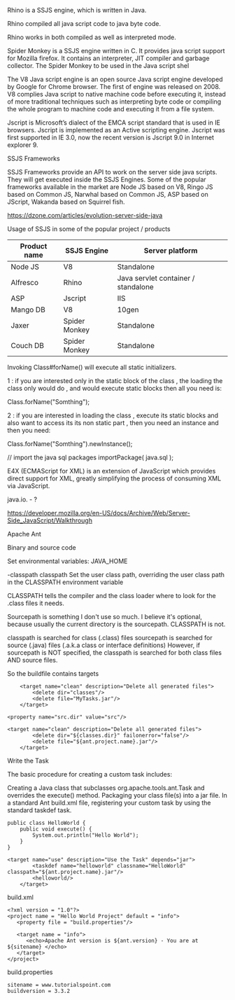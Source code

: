  
Rhino is a SSJS engine, which is written in Java.

Rhino compiled all java script code to java byte code.

Rhino works in both compiled as well as interpreted mode. 

Spider Monkey is a SSJS engine written in C.
It provides java script support for Mozilla firefox. It contains an interpreter, JIT compiler and garbage collector.  The Spider Monkey to be used in the Java script shel

The V8 Java script engine is an open source Java script engine developed by Google for Chrome browser. The first of engine was released on 2008. V8 complies Java script to native machine code before executing it, instead of more traditional techniques such as interpreting byte code or compiling the whole program to machine code and executing it from a file system.


Jscript is Microsoft’s dialect of the EMCA script standard that is used in IE browsers. Jscript is implemented as an Active scripting engine. Jscript was first supported in IE 3.0, now the recent version is Jscript 9.0 in Internet explorer 9. 


SSJS Frameworks

SSJS Frameworks provide an API to work on the server side java scripts. They will get executed inside the SSJS Engines. Some of the popular frameworks available in the market are Node JS based on V8, Ringo JS based on Common JS, Narwhal based on Common JS, ASP based on JScript, Wakanda based on Squirrel fish.

https://dzone.com/articles/evolution-server-side-java

Usage of SSJS in some of the popular project / products

Product name | SSJS Engine | Server platform
--- | --- | ---
Node JS | V8 | Standalone
Alfresco | Rhino | Java servlet container / standalone
 ASP | Jscript | IIS
 Mango DB | V8 | 10gen
 Jaxer | Spider Monkey | Standalone
 Couch DB | Spider Monkey | Standalone



 Invoking Class#forName() will execute all static initializers.


 1 : if you are interested only in the static block of the class , the loading the class only would do , and would execute static blocks then all you need is:

Class.forName("Somthing");

2 : if you are interested in loading the class , execute its static blocks and also want to access its its non static part , then you need an instance and then you need:

Class.forName("Somthing").newInstance();


// import the java sql packages
importPackage( java.sql );

E4X (ECMAScript for XML) is an extension of JavaScript which provides direct support for XML, greatly simplifying the process of consuming XML via JavaScript. 


java.io. - ?

https://developer.mozilla.org/en-US/docs/Archive/Web/Server-Side_JavaScript/Walkthrough


Apache Ant

Binary and source code 

Set environmental variables: JAVA_HOME


-classpath classpath
Set the user class path, overriding the user class path in the CLASSPATH environment variable

CLASSPATH tells the compiler and the class loader where to look for the .class files it needs.

Sourcepath is something I don't use so much. I believe it's optional, because usually the current directory is the sourcepath. CLASSPATH is not.


classpath is searched for class (.class) files
sourcepath is searched for source (.java) files (.a.k.a class or interface definitions)
However, if sourcepath is NOT specified, the classpath is searched for both class files AND source files.


So the buildfile contains targets

```
    <target name="clean" description="Delete all generated files">
        <delete dir="classes"/>
        <delete file="MyTasks.jar"/>
    </target>
```

```
<property name="src.dir" value="src"/>

<target name="clean" description="Delete all generated files">
        <delete dir="${classes.dir}" failonerror="false"/>
        <delete file="${ant.project.name}.jar"/>
    </target>

```
Write the Task

The basic procedure for creating a custom task includes:

Creating a Java class that subclasses org.apache.tools.ant.Task and overrides the execute() method.
Packaging your class file(s) into a jar file.
In a standard Ant build.xml file, registering your custom task by using the standard taskdef task.


```
public class HelloWorld {
    public void execute() {
        System.out.println("Hello World");
    }
}
```

```
<target name="use" description="Use the Task" depends="jar">
        <taskdef name="helloworld" classname="HelloWorld" classpath="${ant.project.name}.jar"/>
        <helloworld/>
    </target>
```


build.xml
```
<?xml version = "1.0"?>
<project name = "Hello World Project" default = "info">
   <property file = "build.properties"/>
   
   <target name = "info">
      <echo>Apache Ant version is ${ant.version} - You are at ${sitename} </echo>
   </target>
</project>
```
build.properties
```
sitename = www.tutorialspoint.com
buildversion = 3.3.2
```